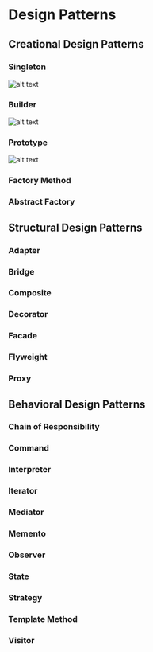 # Design Patterns

## Creational Design Patterns
### Singleton
![alt text](http://www.plantuml.com/plantuml/proxy?cache=no&src=https://raw.githubusercontent.com/neo-the-1/design-patterns/master/src/main/resources/singleton.txt)
### Builder
![alt text](http://www.plantuml.com/plantuml/proxy?cache=no&src=https://raw.githubusercontent.com/neo-the-1/design-patterns/master/src/main/resources/builder.txt)
### Prototype
![alt text](http://www.plantuml.com/plantuml/proxy?cache=no&src=https://raw.githubusercontent.com/neo-the-1/design-patterns/master/src/main/resources/prototype.txt)
### Factory Method
### Abstract Factory

## Structural Design Patterns
### Adapter
### Bridge
### Composite
### Decorator
### Facade
### Flyweight
### Proxy

## Behavioral Design Patterns
### Chain of Responsibility
### Command
### Interpreter
### Iterator
### Mediator
### Memento
### Observer
### State
### Strategy
### Template Method
### Visitor
